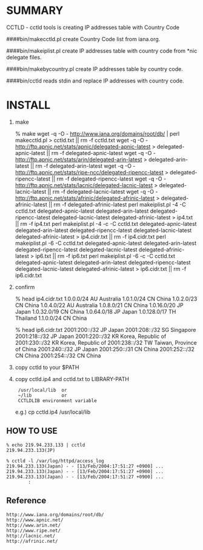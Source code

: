 SUMMARY
=======
CCTLD - cctld tools is creating IP addresses table with Country Code

####bin/makecctld.pl
create Country Code list from iana.org.

####bin/makeiplist.pl
create IP addresses table with country code from *nic delegate files.

####bin/makebycountry.pl
create IP addresses table by country code.

####bin/cctld
reads stdin and replace IP addresses with country code.


INSTALL
=======
1. make

	% make
	wget -q -O - http://www.iana.org/domains/root/db/ | perl makecctld.pl > cctld.txt || rm -f cctld.txt
	wget -q -O - http://ftp.apnic.net/stats/apnic/delegated-apnic-latest > delegated-apnic-latest || rm -f delegated-apnic-latest
	wget -q -O - http://ftp.apnic.net/stats/arin/delegated-arin-latest > delegated-arin-latest || rm -f delegated-arin-latest
	wget -q -O - http://ftp.apnic.net/stats/ripe-ncc/delegated-ripencc-latest > delegated-ripencc-latest || rm -f delegated-ripencc-latest
	wget -q -O - http://ftp.apnic.net/stats/lacnic/delegated-lacnic-latest > delegated-lacnic-latest || rm -f delegated-lacnic-latest
	wget -q -O - http://ftp.apnic.net/stats/afrinic/delegated-afrinic-latest > delegated-afrinic-latest || rm -f delegated-afrinic-latest
	perl makeiplist.pl -4 -C cctld.txt delegated-apnic-latest delegated-arin-latest delegated-ripencc-latest delegated-lacnic-latest delegated-afrinic-latest > ip4.txt || rm -f ip4.txt
	perl makeiplist.pl -4 -c  -C cctld.txt delegated-apnic-latest delegated-arin-latest delegated-ripencc-latest delegated-lacnic-latest delegated-afrinic-latest > ip4.cidr.txt || rm -f ip4.cidr.txt
	perl makeiplist.pl -6 -C cctld.txt delegated-apnic-latest delegated-arin-latest delegated-ripencc-latest delegated-lacnic-latest delegated-afrinic-latest > ip6.txt || rm -f ip6.txt
	perl makeiplist.pl -6 -c  -C cctld.txt delegated-apnic-latest delegated-arin-latest delegated-ripencc-latest delegated-lacnic-latest delegated-afrinic-latest > ip6.cidr.txt || rm -f ip6.cidr.txt

2. confirm

    % head ip4.cidr.txt 
    1.0.0.0/24	AU	Australia
    1.0.1.0/24	CN	China
    1.0.2.0/23	CN	China
    1.0.4.0/22	AU	Australia
    1.0.8.0/21	CN	China
    1.0.16.0/20	JP	Japan
    1.0.32.0/19	CN	China
    1.0.64.0/18	JP	Japan
    1.0.128.0/17	TH	Thailand
    1.1.0.0/24	CN	China
    
    % head ip6.cidr.txt
    2001:200::/32	JP	Japan
    2001:208::/32	SG	Singapore
    2001:218::/32	JP	Japan
    2001:220::/32	KR	Korea, Republic of
    2001:230::/32	KR	Korea, Republic of
    2001:238::/32	TW	Taiwan, Province of China
    2001:240::/32	JP	Japan
    2001:250::/31	CN	China
    2001:252::/32	CN	China
    2001:254::/32	CN	China

3. copy cctld to your $PATH

4. copy cctld.ip4 and cctld.txt to LIBRARY-PATH

        /usr/local/lib  or
        ~/lib           or
        CCTLDLIB environment variable

	e.g.) cp cctld.ip4 /usr/local/lib


HOW TO USE
----------
	% echo 219.94.233.133 | cctld
	219.94.233.133(JP)
	
	% cctld -l /var/log/httpd/access_log
	219.94.233.133(Japan) - - [13/Feb/2004:17:51:27 +0900] ...
	219.94.233.133(Japan) - - [13/Feb/2004:17:51:27 +0900] ...
	219.94.233.133(Japan) - - [13/Feb/2004:17:51:27 +0900] ...
	        :

Reference
---------
	http://www.iana.org/domains/root/db/
	http://www.apnic.net/
	http://www.arin.net/
	http://www.ripe.net/
	http://lacnic.net/
	http://afrinic.net/
